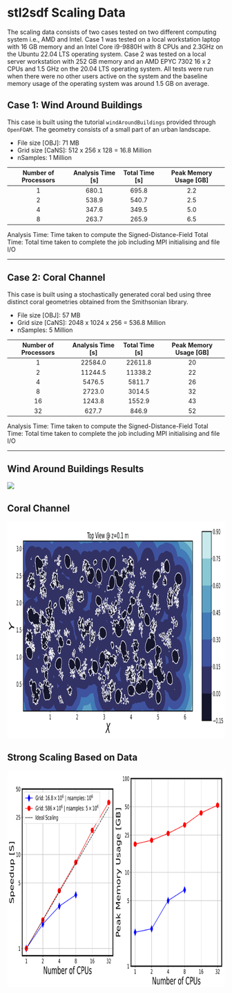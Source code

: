 # stl2sdf Scaling Data  

The scaling data consists of two cases tested on two different computing system i.e., AMD and Intel. Case 1 was tested on a local workstation laptop with 16 GB memory and an Intel Core i9-9880H with 8 CPUs and 2.3GHz on the Ubuntu 22.04 LTS operating system. Case 2 was tested on a local server workstation with 252 GB memory and an AMD EPYC 7302 16 x 2 CPUs and 1.5 GHz on the 20.04 LTS operating system. All tests were run when there were no other users active on the system and the baseline memory usage of the operating system was around 1.5 GB on average. 

## Case 1: Wind Around Buildings

This case is built using the tutorial `windAroundBuildings` provided through `OpenFOAM`. The geometry consists of a small part of an urban landscape. 

- File size [OBJ]: 71 MB
- Grid size [CaNS]: 512 x 256 x 128 = 16.8 Million
- nSamples: 1 Million

| Number of Processors | Analysis Time [s] | Total Time [s] | Peak Memory Usage [GB]|
|:--------------------:|:-----------------:|:--------------:|:---------------------:|
|           1          |       680.1       |      695.8     |         2.2           |
|           2          |       538.9       |      540.7     |         2.5           |
|           4          |       347.6       |      349.5     |         5.0           |
|           8          |       263.7       |      265.9     |         6.5           |

Analysis Time: Time taken to compute the Signed-Distance-Field 
Total Time: Total time taken to complete the job including MPI initialising and file I/O

<hr>

## Case 2: Coral Channel

This case is built using a stochastically generated coral bed using three distinct coral geometries obtained from the Smithsonian library.

- File size [OBJ]: 57 MB
- Grid size [CaNS]: 2048 x 1024 x 256 = 536.8 Million
- nSamples: 5 Million

| Number of Processors | Analysis Time [s] | Total Time [s] | Peak Memory Usage [GB]|
|:--------------------:|:-----------------:|:--------------:|:---------------------:|
|           1          |       22584.0     |      22611.8   |         20            |
|           2          |       11244.5     |      11338.2   |         22            |
|           4          |       5476.5      |      5811.7    |         26            |
|           8          |       2723.0      |      3014.5    |         32            |
|           16         |       1243.8      |      1552.9    |         43            |
|           32         |       627.7       |      846.9     |         52            |

Analysis Time: Time taken to compute the Signed-Distance-Field
Total Time: Total time taken to complete the job including MPI initialising and file I/O

<hr>

## Wind Around Buildings Results 
<img src="../assets/windAroundBuildings.png" height=500>

## Coral Channel
<img src="../assets/coralchannel.png" height=500>

## Strong Scaling Based on Data
<img src="../assets/scaling.png" height=500>
